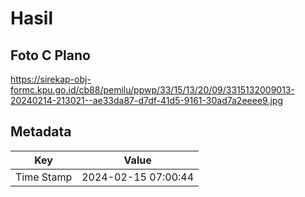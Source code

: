 # Hasil

## Foto C Plano

https://sirekap-obj-formc.kpu.go.id/cb88/pemilu/ppwp/33/15/13/20/09/3315132009013-20240214-213021--ae33da87-d7df-41d5-9161-30ad7a2eeee9.jpg


## Metadata

| Key        | Value               |
| ---------- | ------------------- |
| Time Stamp | 2024-02-15 07:00:44 |



